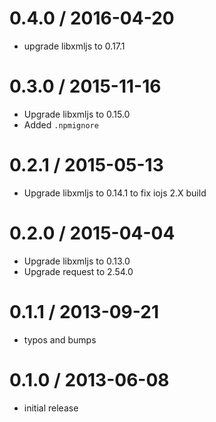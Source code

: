 0.4.0 / 2016-04-20
==================
  * upgrade libxmljs to 0.17.1

0.3.0 / 2015-11-16
==================
  * Upgrade libxmljs to 0.15.0
  * Added `.npmignore`

0.2.1 / 2015-05-13
==================
  * Upgrade libxmljs to 0.14.1 to fix iojs 2.X build

0.2.0 / 2015-04-04
==================
  * Upgrade libxmljs to 0.13.0
  * Upgrade request to 2.54.0

0.1.1 / 2013-09-21
==================
  * typos and bumps

0.1.0 / 2013-06-08
==================
  * initial release
